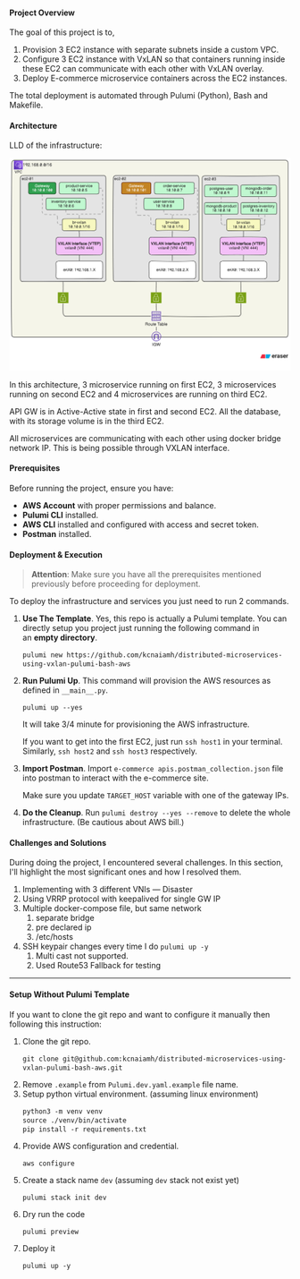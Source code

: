 #### Project Overview

The goal of this project is to,

1. Provision 3 EC2 instance with separate subnets inside a custom VPC.
2. Configure 3 EC2 instance with VxLAN so that containers running inside these EC2 can communicate with each other with VxLAN overlay.
3. Deploy E-commerce microservice containers across the EC2 instances.

The total deployment is automated through Pulumi (Python), Bash and Makefile.

#### Architecture

LLD of the infrastructure:

![](./images/architecture.png)

In this architecture, 3 microservice running on first EC2, 3 microservices running on second EC2 and 4 microservices are running on third EC2.

API GW is in Active-Active state in first and second EC2. All the database, with its storage volume is in the third EC2.

All microservices are communicating with each other using docker bridge network IP. This is being possible through VXLAN interface.

#### Prerequisites

Before running the project, ensure you have:

- **AWS Account** with proper permissions and balance.
- **Pulumi CLI** installed.
- **AWS CLI** installed and configured with access and secret token.
- **Postman** installed.

#### Deployment & Execution

> **Attention**: Make sure you have all the prerequisites mentioned previously before proceeding for deployment.

To deploy the infrastructure and services you just need to run 2 commands.

1. **Use The Template**. Yes, this repo is actually a Pulumi template. You can directly setup you project just running the following command in an **empty directory**.

   ```
   pulumi new https://github.com/kcnaiamh/distributed-microservices-using-vxlan-pulumi-bash-aws
   ```

2. **Run Pulumi Up**. This command will provision the AWS resources as defined in `__main__.py`.

   ```
   pulumi up --yes
   ```

   It will take 3/4 minute for provisioning the AWS infrastructure.

   If you want to get into the first EC2, just run `ssh host1` in your terminal. Similarly, `ssh host2` and `ssh host3` respectively.

3. **Import Postman**. Import `e-commerce apis.postman_collection.json` file into postman to interact with the e-commerce site.

   Make sure you update `TARGET_HOST` variable with one of the gateway IPs.

4. **Do the Cleanup**. Run `pulumi destroy --yes --remove` to delete the whole infrastructure. (Be cautious about AWS bill.)

#### Challenges and Solutions

During doing the project, I encountered several challenges. In this section, I'll highlight the most significant ones and how I resolved them.

1. Implementing with 3 different VNIs — Disaster
2. Using VRRP protocol with keepalived for single GW IP
3. Multiple docker-compose file, but same network
   1. separate bridge
   2. pre declared ip
   3. /etc/hosts
4. SSH keypair changes every time I do `pulumi up -y`
   1. Multi cast not supported.
   2. Used Route53 Fallback for testing

---

#### Setup Without Pulumi Template

If you want to clone the git repo and want to configure it manually then following this instruction:

1. Clone the git repo.
   ```
   git clone git@github.com:kcnaiamh/distributed-microservices-using-vxlan-pulumi-bash-aws.git
   ```
2. Remove `.example` from `Pulumi.dev.yaml.example` file name.
3. Setup python virtual environment. (assuming linux environment)
   ```
   python3 -m venv venv
   source ./venv/bin/activate
   pip install -r requirements.txt
   ```
4. Provide AWS configuration and credential.
   ```
   aws configure
   ```
5. Create a stack name `dev` (assuming `dev` stack not exist yet)
   ```
   pulumi stack init dev
   ```
6. Dry run the code
   ```
   pulumi preview
   ```
7. Deploy it
   ```
   pulumi up -y
   ```
